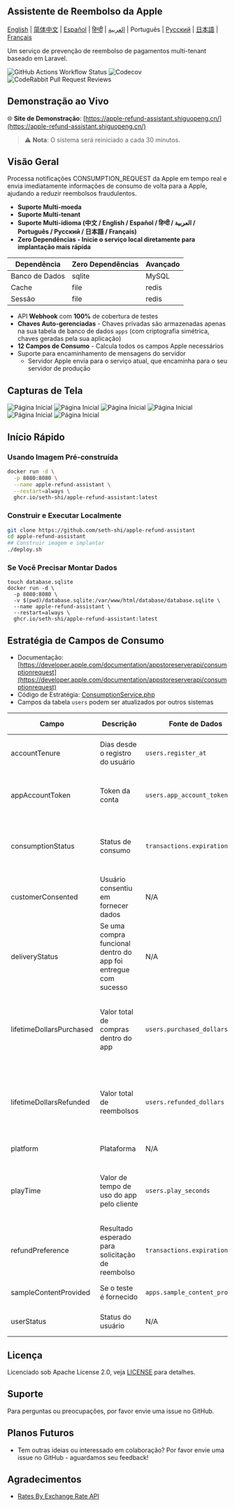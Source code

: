 
## Assistente de Reembolso da Apple

[English](./README.md) | [简体中文](./README.zh.md) | [Español](./README.es.md) | [हिन्दी](./README.hi.md) | [العربية](./README.ar.md) | Português | [Русский](./README.ru.md) | [日本語](./README.ja.md) | [Français](./README.fr.md)

Um serviço de prevenção de reembolso de pagamentos multi-tenant baseado em Laravel.

![GitHub Actions Workflow Status](https://img.shields.io/github/actions/workflow/status/seth-shi/apple-refund-assistant/laravel.yml)
![Codecov](https://img.shields.io/codecov/c/github/seth-shi/apple-refund-assistant)
![CodeRabbit Pull Request Reviews](https://img.shields.io/coderabbit/prs/github/seth-shi/apple-refund-assistant?utm_source=oss&utm_medium=github&utm_campaign=seth-shi%2Fapple-refund-assistant&labelColor=171717&color=FF570A&link=https%3A%2F%2Fcoderabbit.ai&label=CodeRabbit+Reviews)

## Demonstração ao Vivo

🌐 **Site de Demonstração**: [https://apple-refund-assistant.shiguopeng.cn/](https://apple-refund-assistant.shiguopeng.cn/)

> ⚠️ **Nota**: O sistema será reiniciado a cada 30 minutos.

## Visão Geral

Processa notificações CONSUMPTION_REQUEST da Apple em tempo real e envia imediatamente informações de consumo de volta para a Apple, ajudando a reduzir reembolsos fraudulentos.


- **Suporte Multi-moeda**
- **Suporte Multi-tenant**
- **Suporte Multi-idioma (中文 / English / Español / हिन्दी / العربية / Português / Русский / 日本語 / Français)**
- **Zero Dependências - Inicie o serviço local diretamente para implantação mais rápida**

| Dependência | Zero Dependências |  Avançado   |
|-----|--|-----|
|  Banco de Dados   | sqlite | MySQL |
|  Cache   | file | redis  |
|   Sessão | file |  redis   |
- API **Webhook** com **100%** de cobertura de testes
- **Chaves Auto-gerenciadas** - Chaves privadas são armazenadas apenas na sua tabela de banco de dados `apps` (com criptografia simétrica, chaves geradas pela sua aplicação)
- **12 Campos de Consumo** - Calcula todos os campos Apple necessários
- Suporte para encaminhamento de mensagens do servidor
  - Servidor Apple envia para o serviço atual, que encaminha para o seu servidor de produção

 
## Capturas de Tela
![Página Inicial](assets/0.png)
![Página Inicial](assets/1.png)
![Página Inicial](assets/2.png)
![Página Inicial](assets/3.png)
![Página Inicial](assets/4.png)
![Página Inicial](assets/5.png)


## Início Rápido
### Usando Imagem Pré-construída
```bash
docker run -d \
  -p 8080:8080 \
  --name apple-refund-assistant \
  --restart=always \
  ghcr.io/seth-shi/apple-refund-assistant:latest
```


### Construir e Executar Localmente
```bash
git clone https://github.com/seth-shi/apple-refund-assistant
cd apple-refund-assistant
## Construir imagem e implantar
./deploy.sh
```

### Se Você Precisar Montar Dados
```
touch database.sqlite
docker run -d \
  -p 8080:8080 \
  -v $(pwd)/database.sqlite:/var/www/html/database/database.sqlite \
  --name apple-refund-assistant \
  --restart=always \
  ghcr.io/seth-shi/apple-refund-assistant:latest
```

## Estratégia de Campos de Consumo
* Documentação: [https://developer.apple.com/documentation/appstoreserverapi/consumptionrequest](https://developer.apple.com/documentation/appstoreserverapi/consumptionrequest)
* Código de Estratégia: [ConsumptionService.php](./app/Services/ConsumptionService.php) 
* Campos da tabela `users` podem ser atualizados por outros sistemas

| Campo                       | Descrição                | Fonte de Dados                          | Regra de Cálculo                                                                                           |
|--------------------------|-------------------|--------------------------------|------------------------------------------------------------------------------------------------|
| accountTenure            | Dias desde o registro do usuário            | `users.register_at`            | Tempo atual menos tempo de registro                                                                                     |
| appAccountToken          | Token da conta          | `users.app_account_token`      | [Deve ser passado quando o cliente cria o pedido](https://developer.apple.com/documentation/StoreKit/Transaction/appAccountToken) |
| consumptionStatus        | Status de consumo              | `transactions.expiration_date` | Comparar com o tempo atual, retornar consumido se expirado                                                                              |
| customerConsented        | Usuário consentiu em fornecer dados          | N/A                              | Valor fixo `true`                                                                                       |
| deliveryStatus           | Se uma compra funcional dentro do app foi entregue com sucesso | N/A                              | Valor fixo `0` (entrega normal)                                                                                    |
| lifetimeDollarsPurchased | Valor total de compras dentro do app             | `users.purchased_dollars`      | Acumulado com base em eventos de transação da Apple, ou você pode acumular manualmente                                                                        |
| lifetimeDollarsRefunded  | Valor total de reembolsos             | `users.refunded_dollars`       | Acumulado com base em eventos de reembolso da Apple, ou você pode acumular manualmente                                                                        |
| platform                 | Plataforma                | N/A                              | Valor fixo `1` (apple)                                                                                   |
| playTime                 | Valor de tempo de uso do app pelo cliente        | `users.play_seconds`           | Seu sistema precisa suportar a atualização deste campo, caso contrário é `0`                                                                          |
| refundPreference         | Resultado esperado para solicitação de reembolso         | `transactions.expiration_date` | Comparar com o tempo atual, preferir rejeitar reembolso se expirado                                                                             |
| sampleContentProvided    | Se o teste é fornecido            | `apps.sample_content_provided` | Configurar ao criar o app                                                                                      |
| userStatus               | Status do usuário              | N/A                              | Valor fixo `1` (usuário normal)                                                                                   |



## Licença

Licenciado sob Apache License 2.0, veja [LICENSE](./LICENSE) para detalhes.

## Suporte

Para perguntas ou preocupações, por favor envie uma issue no GitHub.

## Planos Futuros
- Tem outras ideias ou interessado em colaboração? Por favor envie uma issue no GitHub - aguardamos seu feedback!

## Agradecimentos
* [Rates By Exchange Rate API](https://www.exchangerate-api.com)

